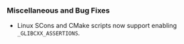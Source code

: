  ### Miscellaneous and Bug Fixes
   * Linux SCons and CMake scripts now support enabling `_GLIBCXX_ASSERTIONS`.
